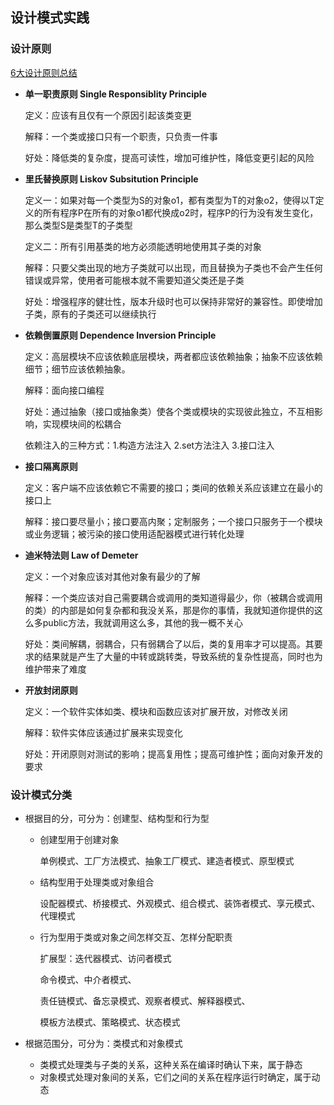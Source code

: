 ## 设计模式实践
### 设计原则

[6大设计原则总结](https://www.cnblogs.com/DI-DIAO/p/8613357.html)

- **单一职责原则 Single Responsiblity Principle**

  定义：应该有且仅有一个原因引起该类变更

  解释：一个类或接口只有一个职责，只负责一件事

  好处：降低类的复杂度，提高可读性，增加可维护性，降低变更引起的风险

- **里氏替换原则 Liskov Subsitution Principle**

  定义一：如果对每一个类型为S的对象o1，都有类型为T的对象o2，使得以T定义的所有程序P在所有的对象o1都代换成o2时，程序P的行为没有发生变化，那么类型S是类型T的子类型

  定义二：所有引用基类的地方必须能透明地使用其子类的对象
  
  解释：只要父类出现的地方子类就可以出现，而且替换为子类也不会产生任何错误或异常，使用者可能根本就不需要知道父类还是子类
  
  好处：增强程序的健壮性，版本升级时也可以保持非常好的兼容性。即使增加子类，原有的子类还可以继续执行
  
- **依赖倒置原则 Dependence Inversion Principle**

  定义：高层模块不应该依赖底层模块，两者都应该依赖抽象；抽象不应该依赖细节；细节应该依赖抽象。

  解释：面向接口编程

  好处：通过抽象（接口或抽象类）使各个类或模块的实现彼此独立，不互相影响，实现模块间的松耦合

  依赖注入的三种方式：1.构造方法注入 2.set方法注入 3.接口注入

- **接口隔离原则**

  定义：客户端不应该依赖它不需要的接口；类间的依赖关系应该建立在最小的接口上

  解释：接口要尽量小；接口要高内聚；定制服务；一个接口只服务于一个模块或业务逻辑；被污染的接口使用适配器模式进行转化处理

- **迪米特法则 Law of Demeter**

  定义：一个对象应该对其他对象有最少的了解

  解释：一个类应该对自己需要耦合或调用的类知道得最少，你（被耦合或调用的类）的内部是如何复杂都和我没关系，那是你的事情，我就知道你提供的这么多public方法，我就调用这么多，其他的我一概不关心

  好处：类间解耦，弱耦合，只有弱耦合了以后，类的复用率才可以提高。其要求的结果就是产生了大量的中转或跳转类，导致系统的复杂性提高，同时也为维护带来了难度

- **开放封闭原则**

  定义：一个软件实体如类、模块和函数应该对扩展开放，对修改关闭

  解释：软件实体应该通过扩展来实现变化

  好处：开闭原则对测试的影响；提高复用性；提高可维护性；面向对象开发的要求

### 设计模式分类

- 根据目的分，可分为：创建型、结构型和行为型

  - 创建型用于创建对象

    单例模式、工厂方法模式、抽象工厂模式、建造者模式、原型模式

  - 结构型用于处理类或对象组合

    设配器模式、桥接模式、外观模式、组合模式、装饰者模式、享元模式、代理模式

  - 行为型用于类或对象之间怎样交互、怎样分配职责

    扩展型：迭代器模式、访问者模式

    命令模式、中介者模式、

    责任链模式、备忘录模式、观察者模式、解释器模式、

    模板方法模式、策略模式、状态模式

- 根据范围分，可分为：类模式和对象模式

  - 类模式处理类与子类的关系，这种关系在编译时确认下来，属于静态
  - 对象模式处理对象间的关系，它们之间的关系在程序运行时确定，属于动态


